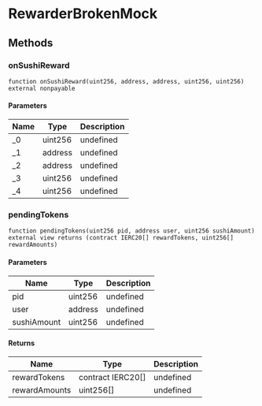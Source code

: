 # RewarderBrokenMock









## Methods

### onSushiReward

```solidity
function onSushiReward(uint256, address, address, uint256, uint256) external nonpayable
```





#### Parameters

| Name | Type | Description |
|---|---|---|
| _0 | uint256 | undefined |
| _1 | address | undefined |
| _2 | address | undefined |
| _3 | uint256 | undefined |
| _4 | uint256 | undefined |

### pendingTokens

```solidity
function pendingTokens(uint256 pid, address user, uint256 sushiAmount) external view returns (contract IERC20[] rewardTokens, uint256[] rewardAmounts)
```





#### Parameters

| Name | Type | Description |
|---|---|---|
| pid | uint256 | undefined |
| user | address | undefined |
| sushiAmount | uint256 | undefined |

#### Returns

| Name | Type | Description |
|---|---|---|
| rewardTokens | contract IERC20[] | undefined |
| rewardAmounts | uint256[] | undefined |




